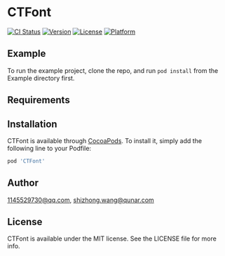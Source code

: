# CTFont

[![CI Status](https://img.shields.io/travis/1145529730@qq.com/CTFont.svg?style=flat)](https://travis-ci.org/1145529730@qq.com/CTFont)
[![Version](https://img.shields.io/cocoapods/v/CTFont.svg?style=flat)](https://cocoapods.org/pods/CTFont)
[![License](https://img.shields.io/cocoapods/l/CTFont.svg?style=flat)](https://cocoapods.org/pods/CTFont)
[![Platform](https://img.shields.io/cocoapods/p/CTFont.svg?style=flat)](https://cocoapods.org/pods/CTFont)

## Example

To run the example project, clone the repo, and run `pod install` from the Example directory first.

## Requirements

## Installation

CTFont is available through [CocoaPods](https://cocoapods.org). To install
it, simply add the following line to your Podfile:

```ruby
pod 'CTFont'
```

## Author

1145529730@qq.com, shizhong.wang@qunar.com

## License

CTFont is available under the MIT license. See the LICENSE file for more info.
